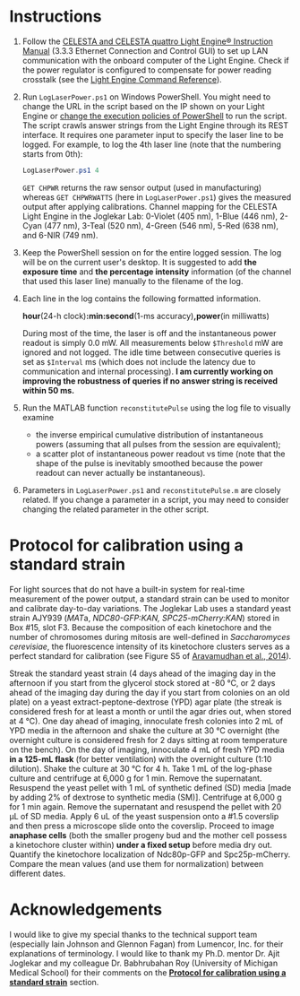 # Instructions
1. Follow the [CELESTA and CELESTA quattro Light Engine® Instruction Manual](https://cms.lumencor.com/system/uploads/fae/file/asset/48/57-10015-F_Celesta_09092021.pdf) (3.3.3 Ethernet Connection and Control GUI) to set up LAN communication with the onboard computer of the Light Engine. Check if the power regulator is configured to compensate for power reading crosstalk (see the [Light Engine Command Reference](https://cms.lumencor.com/system/uploads/fae/file/asset/120/57-10018.pdf)).

2. Run ``LogLaserPower.ps1`` on Windows PowerShell. You might need to change the URL in the script based on the IP shown on your Light Engine or [change the execution policies of PowerShell](https://docs.microsoft.com/en-us/powershell/module/microsoft.powershell.core/about/about_execution_policies) to run the script. The script crawls answer strings from the Light Engine through its REST interface. It requires one parameter input to specify the laser line to be logged. For example, to log the 4th laser line (note that the numbering starts from 0th):
   ```PowerShell
   LogLaserPower.ps1 4
   ```
   ``GET CHPWR`` returns the raw sensor output (used in manufacturing) whereas ``GET CHPWRWATTS`` (here in ``LogLaserPower.ps1``) gives the measured output after applying calibrations. Channel mapping for the CELESTA Light Engine in the Joglekar Lab: 0-Violet (405 nm), 1-Blue (446 nm), 2-Cyan (477 nm), 3-Teal (520 nm), 4-Green (546 nm), 5-Red (638 nm), and 6-NIR (749 nm).

3. Keep the PowerShell session on for the entire logged session. The log will be on the current user's desktop. It is suggested to add **the exposure time** and **the percentage intensity** information (of the channel that used this laser line) manually to the filename of the log.

4. Each line in the log contains the following formatted information.

   **hour**(24-h clock)**:min:second**(1-ms accuracy)**,power**(in milliwatts)
   
   During most of the time, the laser is off and the instantaneous power readout is simply 0.0 mW. All measurements below ``$Threshold`` mW are ignored and not logged. The idle time between consecutive queries is set as ``$Interval`` ms (which does not include the latency due to communication and internal processing). **I am currently working on improving the robustness of queries if no answer string is received within 50 ms.**

5. Run the MATLAB function ``reconstitutePulse`` using the log file to visually examine
   - the inverse empirical cumulative distribution of instantaneous powers (assuming that all pulses from the session are equivalent);
   - a scatter plot of instantaneous power readout vs time (note that the shape of the pulse is inevitably smoothed because the power readout can never actually be instantaneous).

6. Parameters in ``LogLaserPower.ps1`` and ``reconstitutePulse.m`` are closely related. If you change a parameter in a script, you may need to consider changing the related parameter in the other script.
# Protocol for calibration using a standard strain
For light sources that do not have a built-in system for real-time measurement of the power output, a standard strain can be used to monitor and calibrate day-to-day variations. The Joglekar Lab uses a standard yeast strain AJY939 (*MAT*a, *NDC80-GFP:KAN, SPC25-mCherry:KAN*) stored in Box #15, slot F3. Because the composition of each kinetochore and the number of chromosomes during mitosis are well-defined in *Saccharomyces cerevisiae*, the fluorescence intensity of its kinetochore clusters serves as a perfect standard for calibration (see Figure S5 of [Aravamudhan et al., 2014](https://ars.els-cdn.com/content/image/1-s2.0-S0960982214005399-mmc1.pdf)).

Streak the standard yeast strain (4 days ahead of the imaging day in the afternoon if you start from the glycerol stock stored at -80 °C, or 2 days ahead of the imaging day during the day if you start from colonies on an old plate) on a yeast extract-peptone-dextrose (YPD) agar plate (the streak is considered fresh for at least a month or until the agar dries out, when stored at 4 °C). One day ahead of imaging, innoculate fresh colonies into 2 mL of YPD media in the afternoon and shake the culture at 30 °C overnight (the overnight culture is considered fresh for 2 days sitting at room temperature on the bench). On the day of imaging, innoculate 4 mL of fresh YPD media **in a 125-mL flask** (for better ventilation) with the overnight culture (1:10 dilution). Shake the culture at 30 °C for 4 h. Take 1 mL of the log-phase culture and centrifuge at 6,000 g for 1 min. Remove the supernatant. Resuspend the yeast pellet with 1 mL of synthetic defined (SD) media [made by adding 2% of dextrose to synthetic media (SM)]. Centrifuge at 6,000 g for 1 min again. Remove the supernatant and resuspend the pellet with 20 μL of SD media. Apply 6 uL of the yeast suspension onto a #1.5 coverslip and then press a microscope slide onto the coverslip. Proceed to image **anaphase cells** (both the smaller progeny bud and the mother cell possess a kinetochore cluster within) **under a fixed setup** before media dry out. Quantify the kinetochore localization of Ndc80p-GFP and Spc25p-mCherry. Compare the mean values (and use them for normalization) between different dates.
# Acknowledgements
I would like to give my special thanks to the technical support team (especially Iain Johnson and Glennon Fagan) from Lumencor, Inc. for their explanations of terminology. I would like to thank my Ph.D. mentor Dr. Ajit Joglekar and my colleague Dr. Babhrubahan Roy (University of Michigan Medical School) for their comments on the **[Protocol for calibration using a standard strain](https://github.com/CreLox/CELESTAPowerLog/blob/main/README.md#protocol-for-calibration-using-a-standard-strain)** section.
